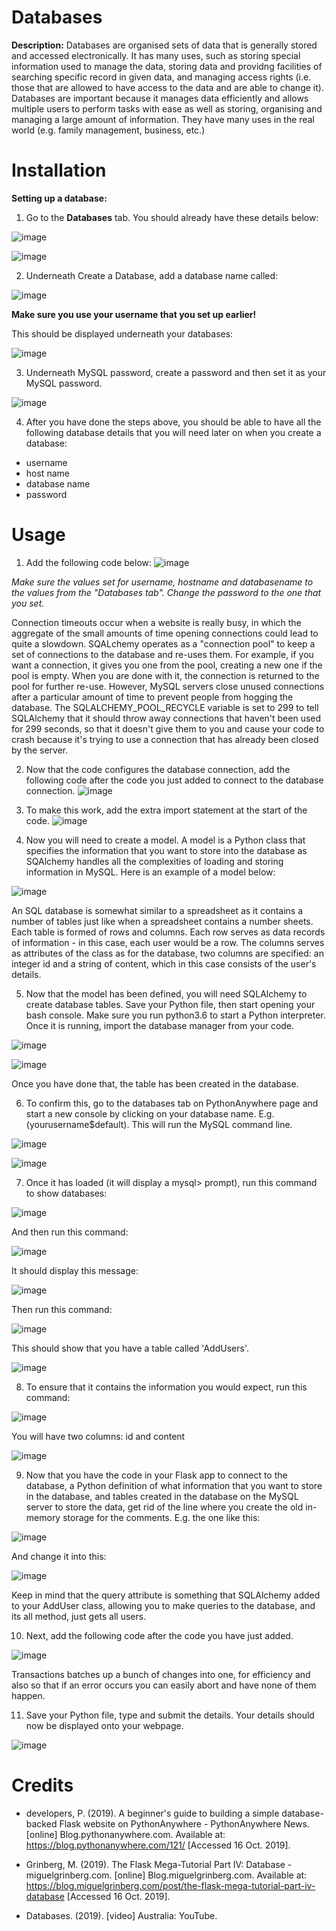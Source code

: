 # Databases

**Description:**
Databases are organised sets of data that is generally stored and accessed electronically. It has many uses, such as storing special 
information used to manage the data, storing data and providng facilities of searching specific record in given data, and managing access
rights (i.e. those that are allowed to have access to the data and are able to change it). Databases are important because it manages data 
efficiently and allows multiple users to perform tasks with ease as well as storing, organising and managing a large amount of information.
They have many uses in the real world (e.g. family management, business, etc.) 

# Installation

**Setting up a database:**

1. Go to the **Databases** tab. You should already have these details below:

![image](https://user-images.githubusercontent.com/56465665/66830253-c460e100-efa0-11e9-8b99-533a6f2274fd.png)

![image](https://user-images.githubusercontent.com/56465665/66880475-d11c1e00-f00e-11e9-8311-29675cf0e04b.png)

2. Underneath Create a Database, add a database name called:

![image](https://user-images.githubusercontent.com/56465665/66880550-1d675e00-f00f-11e9-8def-b845eee23494.png)

**Make sure you use your username that you set up earlier!**

This should be displayed underneath your databases:

![image](https://user-images.githubusercontent.com/56465665/66880598-50a9ed00-f00f-11e9-852c-9d25a6e8ab5c.png)

3. Underneath MySQL password, create a password and then set it as your MySQL password. 

![image](https://user-images.githubusercontent.com/56465665/66880610-64555380-f00f-11e9-9ed1-fb6457958e49.png)


4. After you have done the steps above, you should be able to have all the following database details that you will need later on when you create a database:
* username 
* host name
* database name 
* password

# Usage
1. Add the following code below:
![image](https://user-images.githubusercontent.com/56465665/66709672-ba4ca180-ed58-11e9-823f-d519c746c3b9.png)


*Make sure the values set for username, hostname and databasename to the values from the "Databases tab". Change the password to the one 
that you set.*

Connection timeouts occur when a website is really busy, in which the aggregate of the small amounts of time opening connections could lead to quite a slowdown. SQALchemy operates as a "connection pool" to keep a set of connections to the database and re-uses them. For example, if you want a connection, it gives you one from the pool, creating a new one if the pool is empty. When you are done with it, the connection is returned to the pool for further re-use. However, MySQL servers close unused connections after a particular amount of time to prevent people from hogging the database. The SQLALCHEMY_POOL_RECYCLE variable is set to 299 to tell SQLAlchemy that it should throw away connections that haven't been used for 299 seconds, so that it doesn't give them to you and cause your code to crash because it's trying to use a connection that has already been closed by the server.


2. Now that the code configures the database connection, add the following code after the code you just added to connect to the database connection. 
![image](https://user-images.githubusercontent.com/56465665/66709888-9ab77800-ed5c-11e9-9faa-ab1f6af7e512.png)

3. To make this work, add the extra import statement at the start of the code. 
![image](https://user-images.githubusercontent.com/56465665/66710001-2fbb7080-ed5f-11e9-9aa9-3c7a65ddd7f5.png)

4. Now you will need to create a model. A model is a Python class that specifies the information that you want to store into the database as SQAlchemy handles all the complexities of loading and storing information in MySQL. Here is an example of a model below:

![image](https://user-images.githubusercontent.com/56465665/66710016-685b4a00-ed5f-11e9-8ce4-b243f98fb156.png)

An SQL database is somewhat similar to a spreadsheet as it contains a number of tables just like when a spreadsheet contains a number sheets. Each table is formed of rows and columns. Each row serves as data records of information - in this case, each user would be a row. The columns serves as attributes of the class as for the database, two columns are specified: an integer id and a string of content, which in this case consists of the user's details. 

5. Now that the model has been defined, you will need SQLAlchemy to create database tables. Save your Python file, then start opening your bash console. Make sure you run python3.6 to start a Python interpreter. Once it is running, import the database manager from your code. 

![image](https://user-images.githubusercontent.com/56465665/66830253-c460e100-efa0-11e9-8b99-533a6f2274fd.png)

![image](https://user-images.githubusercontent.com/56465665/66830688-cd9e7d80-efa1-11e9-8351-6ba8165b90c0.png)


Once you have done that, the table has been created in the database. 

6. To confirm this, go to the databases tab on PythonAnywhere page and start a new console by clicking on your database name. E.g. (yourusername$default). This will run the MySQL command line. 

![image](https://user-images.githubusercontent.com/56465665/66828276-57e3e300-ef9c-11e9-9bb3-e77c51cd756c.png)

![image](https://user-images.githubusercontent.com/56465665/66828430-bd37d400-ef9c-11e9-91c8-ce5d1e35603a.png)

7. Once it has loaded (it will display a mysql> prompt), run this command to show databases:

![image](https://user-images.githubusercontent.com/56465665/66831807-40105d00-efa4-11e9-8221-e057bc6f9822.png)

And then run this command:

![image](https://user-images.githubusercontent.com/56465665/66832206-20c5ff80-efa5-11e9-90a8-9b7a9efc3930.png)

It should display this message:

![image](https://user-images.githubusercontent.com/56465665/66832275-510d9e00-efa5-11e9-9bed-06a8184f4df8.png)

Then run this command:

![image](https://user-images.githubusercontent.com/56465665/66832340-73072080-efa5-11e9-8925-168fef759ef0.png)

This should show that you have a table called 'AddUsers'.

![image](https://user-images.githubusercontent.com/56465665/66832397-8e722b80-efa5-11e9-859e-dade78897e71.png)

8. To ensure that it contains the information you would expect, run this command:

![image](https://user-images.githubusercontent.com/56465665/66832517-cda07c80-efa5-11e9-8bb0-756875756924.png)

You will have two columns: id and content

![image](https://user-images.githubusercontent.com/56465665/66832579-ed37a500-efa5-11e9-9106-ae62c0ae0ecd.png)


9. Now that you have the code in your Flask app to connect to the database, a Python definition of what information that you want to store in the database, and tables created in the database on the MySQL server to store the data, get rid of the line where you create the old in-memory storage for the comments. E.g. the one like this:

![image](https://user-images.githubusercontent.com/56465665/66724148-21a84580-ee6e-11e9-8618-2613f62a6954.png)

And change it into this: 

![image](https://user-images.githubusercontent.com/56465665/66724167-6338f080-ee6e-11e9-8402-d0a1349b323e.png)

Keep in mind that the query attribute is something that SQLAlchemy added to your AddUser class, allowing you to make queries to the database, and its all method, just gets all users.

10. Next, add the following code after the code you have just added. 

![image](https://user-images.githubusercontent.com/56465665/66881865-08d99480-f014-11e9-9a39-fc97686c6048.png)

Transactions batches up a bunch of changes into one, for efficiency and also so that if an error occurs you can easily abort and have none of them happen. 

11. Save your Python file, type and submit the details. Your details should now be displayed onto your webpage.

![image](https://user-images.githubusercontent.com/56465665/66724197-d0e51c80-ee6e-11e9-87d7-6d29a60959fa.png)

# Credits

* developers, P. (2019). A beginner's guide to building a simple database-backed Flask website on PythonAnywhere - PythonAnywhere News. [online] Blog.pythonanywhere.com. Available at: https://blog.pythonanywhere.com/121/ [Accessed 16 Oct. 2019].

* Grinberg, M. (2019). The Flask Mega-Tutorial Part IV: Database - miguelgrinberg.com. [online] Blog.miguelgrinberg.com. Available at: https://blog.miguelgrinberg.com/post/the-flask-mega-tutorial-part-iv-database [Accessed 16 Oct. 2019].

* Databases. (2019). [video] Australia: YouTube.







